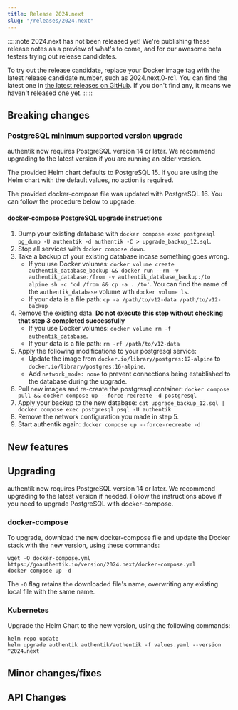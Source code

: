 ```yaml
---
title: Release 2024.next
slug: "/releases/2024.next"
---
```


:::::note
2024.next has not been released yet! We're publishing these release notes as a preview of what's to come, and for our awesome beta testers trying out release candidates.

To try out the release candidate, replace your Docker image tag with the latest release candidate number, such as 2024.next.0-rc1. You can find the latest one in [the latest releases on GitHub](https://github.com/goauthentik/authentik/releases). If you don't find any, it means we haven't released one yet.
:::::

## Breaking changes

### PostgreSQL minimum supported version upgrade

authentik now requires PostgreSQL version 14 or later. We recommend upgrading to the latest version if you are running an older version.

The provided Helm chart defaults to PostgreSQL 15. If you are using the Helm chart with the default values, no action is required.

The provided docker-compose file was updated with PostgreSQL 16. You can follow the procedure below to upgrade.

#### docker-compose PostgreSQL upgrade instructions

1. Dump your existing database with `docker compose exec postgresql pg_dump -U authentik -d authentik -C > upgrade_backup_12.sql`.
2. Stop all services with `docker compose down`.
3. Take a backup of your existing database incase something goes wrong.
    - If you use Docker volumes: `docker volume create authentik_database_backup && docker run --rm -v authentik_database:/from -v authentik_database_backup:/to alpine sh -c 'cd /from && cp -a . /to'`. You can find the name of the `authentik_database` volume with `docker volume ls`.
    - If your data is a file path: `cp -a /path/to/v12-data /path/to/v12-backup`
4. Remove the existing data. **Do not execute this step without checking that step 3 completed successfully**
    - If you use Docker volumes: `docker volume rm -f authentik_database`.
    - If your data is a file path: `rm -rf /path/to/v12-data`
5. Apply the following modifications to your postgresql service:
    - Update the image from `docker.io/library/postgres:12-alpine` to `docker.io/library/postgres:16-alpine`.
    - Add `network_mode: none` to prevent connections being established to the database during the upgrade.
6. Pull new images and re-create the postgresql container: `docker compose pull && docker compose up --force-recreate -d postgresql`
7. Apply your backup to the new database: `cat upgrade_backup_12.sql | docker compose exec postgresql psql -U authentik`
8. Remove the network configuration you made in step 5.
9. Start authentik again: `docker compose up --force-recreate -d`

## New features

## Upgrading

authentik now requires PostgreSQL version 14 or later. We recommend upgrading to the latest version if needed. Follow the instructions above if you need to upgrade PostgreSQL with docker-compose.

### docker-compose

To upgrade, download the new docker-compose file and update the Docker stack with the new version, using these commands:

```shell
wget -O docker-compose.yml https://goauthentik.io/version/2024.next/docker-compose.yml
docker compose up -d
```

The `-O` flag retains the downloaded file's name, overwriting any existing local file with the same name.

### Kubernetes

Upgrade the Helm Chart to the new version, using the following commands:

```shell
helm repo update
helm upgrade authentik authentik/authentik -f values.yaml --version ^2024.next
```

## Minor changes/fixes

<!-- _Insert the output of `make gen-changelog` here_ -->

## API Changes

<!-- _Insert output of `make gen-diff` here_ -->
